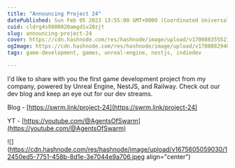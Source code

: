 ```yaml
---
title: "Announcing Project 24"
datePublished: Sun Feb 05 2023 13:55:00 GMT+0000 (Coordinated Universal Time)
cuid: cldrg4s9800020amgd1v20zjt
slug: announcing-project-24
cover: https://cdn.hashnode.com/res/hashnode/image/upload/v1700883555215/69b1723e-07b7-4e48-9c55-b18646d5b2a3.jpeg
ogImage: https://cdn.hashnode.com/res/hashnode/image/upload/v1700882940176/77e78936-d70f-49e6-a9ca-cc786377357a.jpeg
tags: game-development, games, unreal-engine, nestjs, indiedev

---
```


I'd like to share with you the first game development project from my company, powered by Unreal Engine, NestJS, and Railway. Check out our dev blog and keep an eye out for our dev streams.

Blog - [https://swrm.link/project-24](https://swrm.link/project-24)

YT - [https://youtube.com/@AgentsOfSwarm](https://youtube.com/@AgentsOfSwarm)

![](https://cdn.hashnode.com/res/hashnode/image/upload/v1675605059030/12450ed5-7751-458b-8d1e-3e7044e9a706.jpeg align="center")